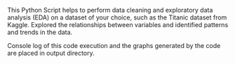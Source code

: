 This Python Script helps to perform data cleaning and exploratory data analysis (EDA) on a dataset of your choice, such as the Titanic dataset from Kaggle. 
Explored the relationships between variables and identified patterns and trends in the data.

Console log of this code execution and the graphs generated by the code are placed in output directory.
